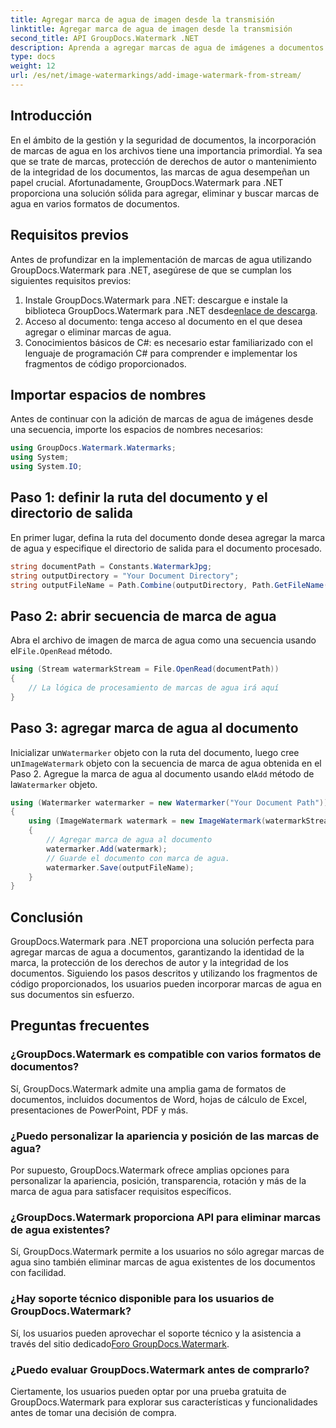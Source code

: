 ```yaml
---
title: Agregar marca de agua de imagen desde la transmisión
linktitle: Agregar marca de agua de imagen desde la transmisión
second_title: API GroupDocs.Watermark .NET
description: Aprenda a agregar marcas de agua de imágenes a documentos usando GroupDocs.Watermark para .NET. Siga nuestra guía paso a paso para una integración perfecta de marcas de agua.
type: docs
weight: 12
url: /es/net/image-watermarkings/add-image-watermark-from-stream/
---
```

## Introducción
En el ámbito de la gestión y la seguridad de documentos, la incorporación de marcas de agua en los archivos tiene una importancia primordial. Ya sea que se trate de marcas, protección de derechos de autor o mantenimiento de la integridad de los documentos, las marcas de agua desempeñan un papel crucial. Afortunadamente, GroupDocs.Watermark para .NET proporciona una solución sólida para agregar, eliminar y buscar marcas de agua en varios formatos de documentos.
## Requisitos previos
Antes de profundizar en la implementación de marcas de agua utilizando GroupDocs.Watermark para .NET, asegúrese de que se cumplan los siguientes requisitos previos:
1.  Instale GroupDocs.Watermark para .NET: descargue e instale la biblioteca GroupDocs.Watermark para .NET desde[enlace de descarga](https://releases.groupdocs.com/Watermark/net/).
2. Acceso al documento: tenga acceso al documento en el que desea agregar o eliminar marcas de agua.
3. Conocimientos básicos de C#: es necesario estar familiarizado con el lenguaje de programación C# para comprender e implementar los fragmentos de código proporcionados.

## Importar espacios de nombres
Antes de continuar con la adición de marcas de agua de imágenes desde una secuencia, importe los espacios de nombres necesarios:
```csharp
using GroupDocs.Watermark.Watermarks;
using System;
using System.IO;
```

## Paso 1: definir la ruta del documento y el directorio de salida
En primer lugar, defina la ruta del documento donde desea agregar la marca de agua y especifique el directorio de salida para el documento procesado.
```csharp
string documentPath = Constants.WatermarkJpg;
string outputDirectory = "Your Document Directory";
string outputFileName = Path.Combine(outputDirectory, Path.GetFileName(documentPath));
```
## Paso 2: abrir secuencia de marca de agua
 Abra el archivo de imagen de marca de agua como una secuencia usando el`File.OpenRead` método.
```csharp
using (Stream watermarkStream = File.OpenRead(documentPath))
{
    // La lógica de procesamiento de marcas de agua irá aquí
}
```
## Paso 3: agregar marca de agua al documento
 Inicializar un`Watermarker` objeto con la ruta del documento, luego cree un`ImageWatermark` objeto con la secuencia de marca de agua obtenida en el Paso 2. Agregue la marca de agua al documento usando el`Add` método de la`Watermarker` objeto.
```csharp
using (Watermarker watermarker = new Watermarker("Your Document Path"))
{
    using (ImageWatermark watermark = new ImageWatermark(watermarkStream))
    {
        // Agregar marca de agua al documento
        watermarker.Add(watermark);
        // Guarde el documento con marca de agua.
        watermarker.Save(outputFileName);
    }
}
```

## Conclusión
GroupDocs.Watermark para .NET proporciona una solución perfecta para agregar marcas de agua a documentos, garantizando la identidad de la marca, la protección de los derechos de autor y la integridad de los documentos. Siguiendo los pasos descritos y utilizando los fragmentos de código proporcionados, los usuarios pueden incorporar marcas de agua en sus documentos sin esfuerzo.
## Preguntas frecuentes
### ¿GroupDocs.Watermark es compatible con varios formatos de documentos?
Sí, GroupDocs.Watermark admite una amplia gama de formatos de documentos, incluidos documentos de Word, hojas de cálculo de Excel, presentaciones de PowerPoint, PDF y más.
### ¿Puedo personalizar la apariencia y posición de las marcas de agua?
Por supuesto, GroupDocs.Watermark ofrece amplias opciones para personalizar la apariencia, posición, transparencia, rotación y más de la marca de agua para satisfacer requisitos específicos.
### ¿GroupDocs.Watermark proporciona API para eliminar marcas de agua existentes?
Sí, GroupDocs.Watermark permite a los usuarios no sólo agregar marcas de agua sino también eliminar marcas de agua existentes de los documentos con facilidad.
### ¿Hay soporte técnico disponible para los usuarios de GroupDocs.Watermark?
 Sí, los usuarios pueden aprovechar el soporte técnico y la asistencia a través del sitio dedicado[Foro GroupDocs.Watermark](https://forum.groupdocs.com/c/watermark/19).
### ¿Puedo evaluar GroupDocs.Watermark antes de comprarlo?
Ciertamente, los usuarios pueden optar por una prueba gratuita de GroupDocs.Watermark para explorar sus características y funcionalidades antes de tomar una decisión de compra.